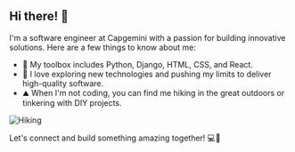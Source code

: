 ## Hi there! 👋

I'm a software engineer at Capgemini with a passion for building innovative solutions. Here are a few things to know about me:

- 🔨 My toolbox includes Python, Django, HTML, CSS, and React.
- 🚀 I love exploring new technologies and pushing my limits to deliver high-quality software.
- ⛰️ When I'm not coding, you can find me hiking in the great outdoors or tinkering with DIY projects.

![Hiking](https://images.unsplash.com/photo-1519681393784-d120267933ba?ixlib=rb-1.2.1&auto=format&fit=crop&w=500&q=60)

Let's connect and build something amazing together! 💻🚀
